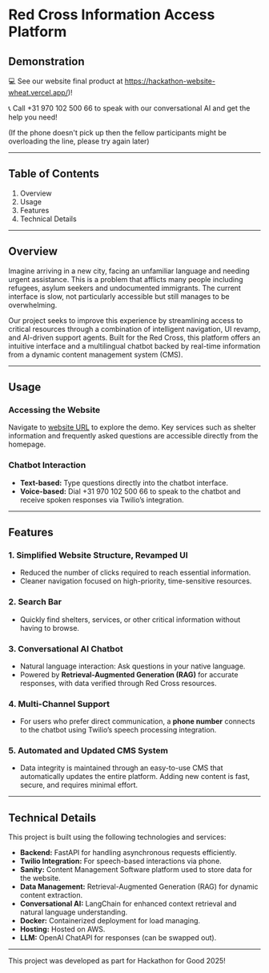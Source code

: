 # Red Cross Information Access Platform

## Demonstration

💻 See our website final product at https://hackathon-website-wheat.vercel.app/)!

📞 Call +31 970 102 500 66 to speak with our conversational AI and get the help you need!

(If the phone doesn't pick up then the fellow participants might be overloading the line, please try again later)

---

## Table of Contents
1. Overview
2. Usage
3. Features  
4. Technical Details

---

## Overview
Imagine arriving in a new city, facing an unfamiliar language and needing urgent assistance.
This is a problem that afflicts many people including refugees, asylum seekers and undocumented immigrants.
The current interface is slow, not particularly accessible but still manages to be overwhelming.

Our project seeks to improve this experience by streamlining access to critical resources through a combination of intelligent navigation, UI revamp,  and AI-driven support agents.
Built for the Red Cross, this platform offers an intuitive interface and a multilingual chatbot backed by real-time information from a dynamic content management system (CMS).

---

## Usage

### Accessing the Website
Navigate to [website URL](https://hackathon-website-wheat.vercel.app/) to explore the demo. Key services such as shelter information and frequently asked questions are accessible directly from the homepage.

### Chatbot Interaction
- **Text-based:** Type questions directly into the chatbot interface.
- **Voice-based:** Dial +31 970 102 500 66 to speak to the chatbot and receive spoken responses via Twilio’s integration.

---

## Features

### 1. Simplified Website Structure, Revamped UI
- Reduced the number of clicks required to reach essential information.
- Cleaner navigation focused on high-priority, time-sensitive resources.

### 2. Search Bar  
- Quickly find shelters, services, or other critical information without having to browse.

### 3. Conversational AI Chatbot  
- Natural language interaction: Ask questions in your native language.
- Powered by **Retrieval-Augmented Generation (RAG)** for accurate responses, with data verified through Red Cross resources.

### 4. Multi-Channel Support  
- For users who prefer direct communication, a **phone number** connects to the chatbot using Twilio’s speech processing integration.

### 5. Automated and Updated CMS System  
- Data integrity is maintained through an easy-to-use CMS that automatically updates the entire platform. Adding new content is fast, secure, and requires minimal effort.

---

## Technical Details
This project is built using the following technologies and services:

- **Backend:** FastAPI for handling asynchronous requests efficiently.
- **Twilio Integration:** For speech-based interactions via phone.
- **Sanity:** Content Management Software platform used to store data for the website.
- **Data Management:** Retrieval-Augmented Generation (RAG) for dynamic content extraction.
- **Conversational AI:** LangChain for enhanced context retrieval and natural language understanding.
- **Docker:** Containerized deployment for load managing.
- **Hosting:** Hosted on AWS.
- **LLM:** OpenAI ChatAPI for responses (can be swapped out).

---

This project was developed as part for Hackathon for Good 2025!
